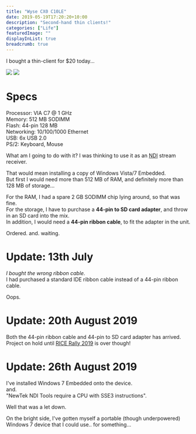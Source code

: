 ```yaml
---
title: "Wyse CX0 C10LE"
date: 2019-05-19T17:20:20+10:00
description: "Second-hand thin clients!"
categories: ["Life"]
featuredImage: ""
displayInList: true
breadcrumb: true
---
```


I bought a thin-client for $20 today...  

![](https://www.parkytowers.me.uk/thin/wyse/cx0/imgs/cx0.jpg)
![](https://www.parkytowers.me.uk/thin/wyse/cx0/imgs/insideS.jpg)

# Specs

Processor: VIA C7 @ 1 GHz  
Memory: 512 MB SODIMM  
Flash: 44-pin 128 MB  
Networking: 10/100/1000 Ethernet  
USB: 6x USB 2.0  
PS/2: Keyboard, Mouse  


What am I going to do with it? I was thinking to use it as an [NDI](../newtek-ndi) stream receiver.  

That would mean installing a copy of Windows Vista/7 Embedded.  
But first I would need more than 512 MB of RAM, and definitely more than 128 MB of storage...

For the RAM, I had a spare 2 GB SODIMM chip lying around, so that was fine.  
For the storage, I have to purchase a **44-pin to SD card adapter**, and throw in an SD card into the mix.  
In addition, I would need a **44-pin ribbon cable**, to fit the adapter in the unit.

Ordered. and. waiting.

# Update: 13th July

_I bought the wrong ribbon cable._  
I had purchased a standard IDE ribbon cable instead of a 44-pin ribbon cable.

Oops.

# Update: 20th August 2019

Both the 44-pin ribbon cable and 44-pin to SD card adapter has arrived.  
Project on hold until [RICE Rally 2019](../rice-rally-2019-sydney) is over though!

# Update: 26th August 2019

I've installed Windows 7 Embedded onto the device.  
and.  
"NewTek NDI Tools require a CPU with SSE3 instructions".

Well that was a let down.

On the bright side, I've gotten myself a portable (though underpowered) Windows 7 device that I could use.. for something...
